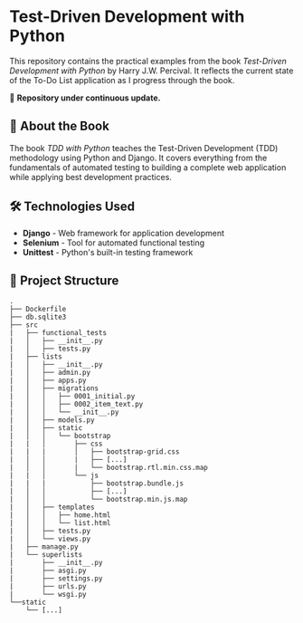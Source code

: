 # Test-Driven Development with Python

This repository contains the practical examples from the book *Test-Driven Development with Python* by Harry J.W. Percival. It reflects the current state of the To-Do List application as I progress through the book. 

📌 **Repository under continuous update.**  

## 📖 About the Book  
The book *TDD with Python* teaches the Test-Driven Development (TDD) methodology using Python and Django. It covers everything from the fundamentals of automated testing to building a complete web application while applying best development practices.  

## 🛠️ Technologies Used
- **Django** - Web framework for application development  
- **Selenium** - Tool for automated functional testing  
- **Unittest** - Python's built-in testing framework  

## 📂 Project Structure
```
.
├── Dockerfile
├── db.sqlite3
├── src
|   ├── functional_tests
|   │   ├── __init__.py
|   │   ├── tests.py
|   ├── lists
|   │   ├── __init__.py
|   │   ├── admin.py
|   │   ├── apps.py
|   │   ├── migrations
|   │   │   ├── 0001_initial.py
|   │   │   ├── 0002_item_text.py
|   │   │   └── __init__.py
|   │   ├── models.py
|   │   ├── static
|   │   │   └── bootstrap
|   |   │       ├── css
|   |   |       │   ├── bootstrap-grid.css
|   │   │       |   ├── [...]
|   │   │       |   └── bootstrap.rtl.min.css.map
|   |   │       └── js
|   |   |           ├── bootstrap.bundle.js
|   │   │           ├── [...]
|   │   │           └── bootstrap.min.js.map
|   │   ├── templates
|   │   │   ├── home.html
|   │   │   └── list.html
|   │   ├── tests.py
|   │   └── views.py
|   ├── manage.py
|   └── superlists
|       ├── __init__.py
|       ├── asgi.py
|       ├── settings.py
|       ├── urls.py
|       └── wsgi.py
└──static
    └── [...]
```
